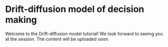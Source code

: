 # Drift-diffusion model of decision making

Welcome to the Drift-diffusion model tutorial! We look forward to seeing you at the session. The content will be uploaded soon.

